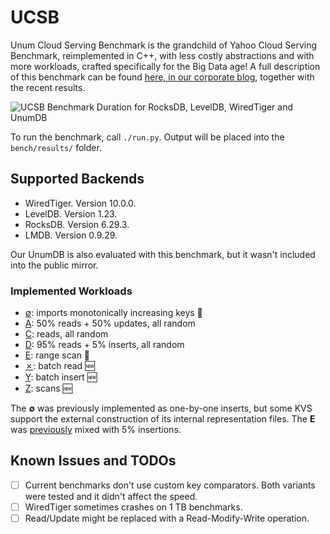 # UCSB

Unum Cloud Serving Benchmark is the grandchild of Yahoo Cloud Serving Benchmark, reimplemented in C++, with less costly abstractions and with more workloads, crafted specifically for the Big Data age!
A full description of this benchmark can be found [here, in our corporate blog](https://unum.cloud/ucsb), together with the recent results.

![UCSB Benchmark Duration for RocksDB, LevelDB, WiredTiger and UnumDB](https://unum.cloud/assets/post/2022-09-13-ucsb-10tb/ucsb-10tb-duration.png)

To run the benchmark, call `./run.py`.
Output will be placed into the `bench/results/` folder.

## Supported Backends

* WiredTiger. Version 10.0.0.
* LevelDB. Version 1.23.
* RocksDB. Version 6.29.3.
* LMDB. Version 0.9.29.

Our UnumDB is also evaluated with this benchmark, but it wasn't included into the public mirror.

### Implemented Workloads

* [∅](https://unum.cloud/ucsb#0): imports monotonically increasing keys 🔄
* [A](https://unum.cloud/ucsb#A): 50% reads + 50% updates, all random
* [C](https://unum.cloud/ucsb#C): reads, all random
* [D](https://unum.cloud/ucsb#D): 95% reads + 5% inserts, all random
* [E](https://unum.cloud/ucsb#E): range scan 🔄
* [✗](https://unum.cloud/ucsb#X): batch read 🆕
* [Y](https://unum.cloud/ucsb#Y): batch insert 🆕
* [Z](https://unum.cloud/ucsb#Z): scans 🆕

The **∅** was previously implemented as one-by-one inserts, but some KVS support the external construction of its internal representation files.
The **E** was [previously](https://github.com/brianfrankcooper/YCSB/blob/master/workloads/workloade) mixed with 5% insertions.

## Known Issues and TODOs

* [ ] Current benchmarks don't use custom key comparators. Both variants were tested and it didn't affect the speed.
* [ ] WiredTiger sometimes crashes on 1 TB benchmarks.
* [ ] Read/Update might be replaced with a Read-Modify-Write operation.
